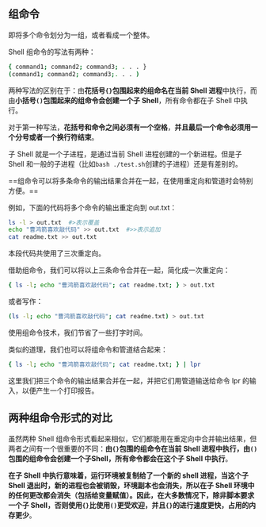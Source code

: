 ## 组命令

即将多个命令划分为一组，或者看成一个整体。



Shell 组命令的写法有两种：

```bash
{ command1; command2; command3; . . . }
(command1; command2; command3;. . . )
```

两种写法的区别在于：由**花括号`{}`**包围起来的组命名在**当前 Shell 进程**中执行，而由**小括号`()`**包围起来的组命令会**创建一个子 Shell**，所有命令都在子 Shell 中执行。

对于第一种写法，**花括号和命令之间必须有一个空格**，**并且最后一个命令必须用一个分号或者一个换行符结束**。

子 Shell 就是一个子进程，是通过当前 Shell 进程创建的一个新进程。但是子 Shell 和一般的子进程（比如`bash ./test.sh`创建的子进程）还是有差别的。

==组命令可以将多条命令的输出结果合并在一起，在使用重定向和管道时会特别方便。==

例如，下面的代码将多个命令的输出重定向到 out.txt：

```bash
ls -l > out.txt  #>表示覆盖
echo "曹鸿箭喜欢敲代码" >> out.txt  #>>表示追加
cat readme.txt >> out.txt
```

本段代码共使用了三次重定向。

借助组命令，我们可以将以上三条命令合并在一起，简化成一次重定向：

```bash
{ ls -l; echo "曹鸿箭喜欢敲代码"; cat readme.txt; } > out.txt
```

或者写作：

```bash
(ls -l; echo "曹鸿箭喜欢敲代码"; cat readme.txt) > out.txt
```

使用组命令技术，我们节省了一些打字时间。

类似的道理，我们也可以将组命令和管道结合起来：

```bash
{ ls -l; echo "曹鸿箭喜欢敲代码"; cat readme.txt; } | lpr
```

这里我们把三个命令的输出结果合并在一起，并把它们用管道输送给命令 lpr 的输入，以便产生一个打印报告。

## 两种组命令形式的对比

虽然两种 Shell 组命令形式看起来相似，它们都能用在重定向中合并输出结果，但两者之间有一个很重要的不同：**由`{}`包围的组命令在当前 Shell 进程中执行，由`()`包围的组命令会创建一个子Shell，所有命令都会在这个子 Shell 中执行**。

**在子 Shell 中执行意味着，运行环境被复制给了一个新的 shell 进程，当这个子 Shell 退出时，新的进程也会被销毁，环境副本也会消失，所以在子 Shell 环境中的任何更改都会消失（包括给变量赋值）。因此，在大多数情况下，除非脚本要求一个子 Shell，否则使用`{}`比使用`()`更受欢迎，并且`{}`的进行速度更快，占用的内存更少**。

